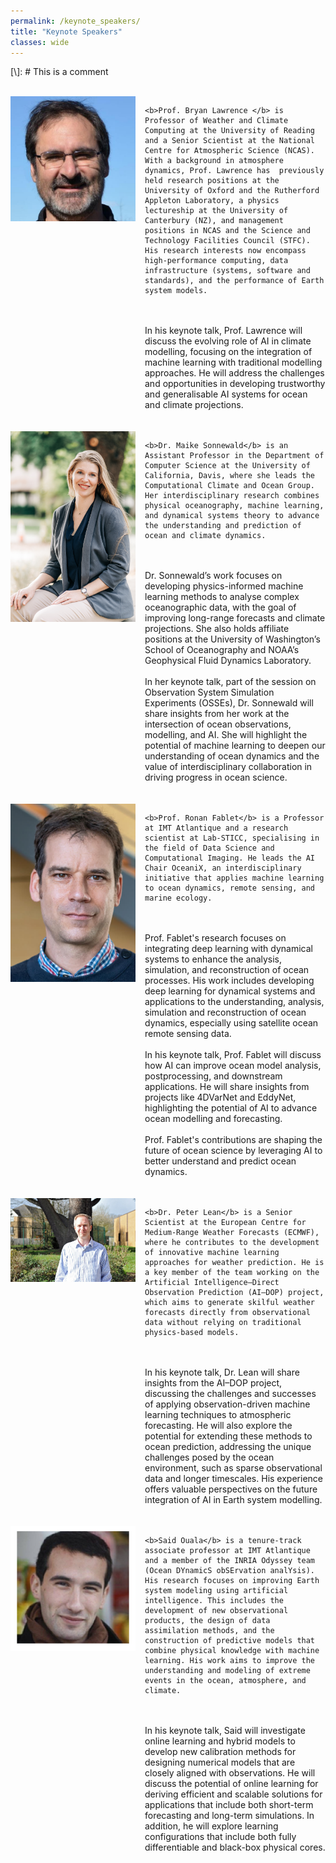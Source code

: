 ```yaml
---
permalink: /keynote_speakers/
title: "Keynote Speakers"
classes: wide
---
```


[\\]: # This is a comment
<br>
<br>
<div style="display: flex; align-items: flex-start; gap: 15px;">
  <img src="/assets/images/Bryan_Lawrence_NCAS.jpeg" alt="Bryan" style="width:200px;">
  <div>

	<b>Prof. Bryan Lawrence </b> is Professor of Weather and Climate Computing at the University of Reading and a Senior Scientist at the National Centre for Atmospheric Science (NCAS). With a background in atmosphere dynamics, Prof. Lawrence has  previously held research positions at the University of Oxford and the Rutherford Appleton Laboratory, a physics lectureship at the University of Canterbury (NZ), and management positions in NCAS and the Science and Technology Facilities Council (STFC).  His research interests now encompass high-performance computing, data infrastructure (systems, software and standards), and the performance of Earth system models.  
<br>
<br>
In his keynote talk, Prof. Lawrence will discuss the evolving role of AI in climate modelling, focusing on the integration of machine learning with traditional modelling approaches. He will address the challenges and opportunities in developing trustworthy and generalisable AI systems for ocean and climate projections.
</div>
</div>

<br>
<br>


<div style="display: flex; align-items: flex-start; gap: 15px;">
  <img src="/assets/images/Maike_Sonnewald.png" alt="Maike" style="width:200px;">
  <div>
	
    <b>Dr. Maike Sonnewald</b> is an Assistant Professor in the Department of Computer Science at the University of California, Davis, where she leads the Computational Climate and Ocean Group. Her interdisciplinary research combines physical oceanography, machine learning, and dynamical systems theory to advance the understanding and prediction of ocean and climate dynamics. 
<br>
<br>
Dr. Sonnewald’s work focuses on developing physics-informed machine learning methods to analyse complex oceanographic data, with the goal of improving long-range forecasts and climate projections. She also holds affiliate positions at the University of Washington’s School of Oceanography and NOAA’s Geophysical Fluid Dynamics Laboratory.
<br>
<br>
In her keynote talk, part of the session on Observation System Simulation Experiments (OSSEs), Dr. Sonnewald will share insights from her work at the intersection of ocean observations, modelling, and AI. She will highlight the potential of machine learning to deepen our understanding of ocean dynamics and the value of interdisciplinary collaboration in driving progress in ocean science.
  </div>
</div>

<br>
<br>

<div style="display: flex; align-items: flex-start; gap: 15px;">
  <img src="/assets/images/fablet.jpg" alt="Ronan" style="width:200px;">
  <div>
 
	<b>Prof. Ronan Fablet</b> is a Professor at IMT Atlantique and a research scientist at Lab-STICC, specialising in the field of Data Science and Computational Imaging. He leads the AI Chair OceaniX, an interdisciplinary initiative that applies machine learning to ocean dynamics, remote sensing, and marine ecology.
<br>
<br>
Prof. Fablet's research focuses on integrating deep learning with dynamical systems to enhance the analysis, simulation, and reconstruction of ocean processes. His work includes developing deep learning for dynamical systems and applications to the understanding, analysis, simulation and reconstruction of ocean dynamics, especially using satellite ocean remote sensing data.
<br>
<br>
In his keynote talk, Prof. Fablet will discuss how AI can improve ocean model analysis, postprocessing, and downstream applications. He will share insights from projects like 4DVarNet and EddyNet, highlighting the potential of AI to advance ocean modelling and forecasting.
<br>
<br>
Prof. Fablet's contributions are shaping the future of ocean science by leveraging AI to better understand and predict ocean dynamics.

</div>
</div>

<br>
<br>

<div style="display: flex; align-items: flex-start; gap: 15px;">
  <img src="/assets/images/Peter_Lean_ECMWF.jpg" alt="Peter" style="width:200px;">
  <div>

	<b>Dr. Peter Lean</b> is a Senior Scientist at the European Centre for Medium-Range Weather Forecasts (ECMWF), where he contributes to the development of innovative machine learning approaches for weather prediction. He is a key member of the team working on the Artificial Intelligence–Direct Observation Prediction (AI–DOP) project, which aims to generate skilful weather forecasts directly from observational data without relying on traditional physics-based models. 
<br>
<br>
In his keynote talk, Dr. Lean will share insights from the AI–DOP project, discussing the challenges and successes of applying observation-driven machine learning techniques to atmospheric forecasting. He will also explore the potential for extending these methods to ocean prediction, addressing the unique challenges posed by the ocean environment, such as sparse observational data and longer timescales. His experience offers valuable perspectives on the future integration of AI in Earth system modelling.
	
  </div>
</div>

<br>
<br>

<div style="display: flex; align-items: flex-start; gap: 15px;">
  <img src="/assets/images/Said_Ouala.png" alt="Said" style="width:200px;">
  <div>

	<b>Said Ouala</b> is a tenure-track associate professor at IMT Atlantique and a member of the INRIA Odyssey team (Ocean DYnamicS obSErvation analYsis). His research focuses on improving Earth system modeling using artificial intelligence. This includes the development of new observational products, the design of data assimilation methods, and the construction of predictive models that combine physical knowledge with machine learning. His work aims to improve the understanding and modeling of extreme events in the ocean, atmosphere, and climate. 
<br>
<br>
In his keynote talk, Said will investigate online learning and hybrid models to develop new calibration methods for designing numerical models that are closely aligned with observations. He will discuss the potential of online learning for deriving efficient and scalable solutions for applications that include both short-term forecasting and long-term simulations. In addition, he will explore learning configurations that include both fully differentiable and black-box physical cores.
	
  </div>
</div>